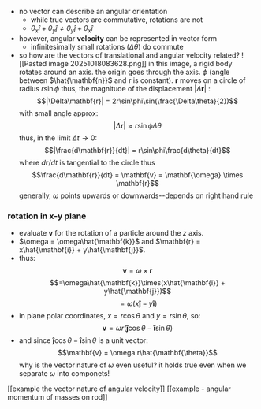 - no vector can describe an angular orientation
	- while true vectors are commutative, rotations are not
	- $\theta_x\hat{i} + \theta_y\hat{j} \neq \theta_y\hat{j} + \theta_x\hat{i}$
- however, angular **velocity** can be represented in vector form
	- infinitesimally small rotations ($\Delta\theta$) do commute 
- so how are the vectors of translational and angular velocity related?
![[Pasted image 20251018083628.png]]
in this image, a rigid body rotates around an axis. the origin goes through the axis. $\phi$ (angle between $\hat{\mathbf{n}}$ and $\mathbf{r}$ is constant).
$\mathbf{r}$ moves on a circle of radius $r\sin{\phi}$
thus, the magnitude of the displacement $|\Delta\mathbf{r}|$ :
$$|\Delta\mathbf{r}| = 2r\sin\phi\sin(\frac{\Delta\theta}{2})$$
with small angle approx:
$$|\Delta\mathbf{r}| \approx r\sin\phi\Delta\theta$$
thus, in the limit $\Delta t \rightarrow 0$:
$$|\frac{d\mathbf{r}}{dt}| = r\sin\phi\frac{d\theta}{dt}$$
where $d\mathbf{r}/dt$ is tangential to the circle
thus $$\frac{d\mathbf{r}}{dt} = \mathbf{v} = \mathbf{\omega} \times \mathbf{r}$$
generally, $\omega$ points upwards or downwards--depends on right hand rule 
### rotation in x-y plane
- evaluate $\mathbf{v}$ for the rotation of a particle around the $z$ axis.
- $\omega = \omega\hat{\mathbf{k}}$ and $\mathbf{r} = x\hat{\mathbf{i}} + y\hat{\mathbf{j}}$.
- thus: $$\mathbf{v} = \omega\times\mathbf{r}$$$$=\omega\hat{\mathbf{k}}\times(x\hat{\mathbf{i}} + y\hat{\mathbf{j}})$$ $$=\omega(x\mathbf{\hat{j}} - y\mathbf{\hat{i}})$$
- in plane polar coordinates, $x=r\cos\theta$ and $y=r\sin\theta$, so: $$\mathbf{v} = \omega r (\mathbf{\hat{j}}\cos\theta - \mathbf{\hat{i}}\sin\theta)$$
- and since $\mathbf{\hat{j}}\cos\theta - \mathbf{\hat{i}}\sin\theta$ is a unit vector: $$\mathbf{v} = \omega r\hat{\mathbf{\theta}}$$
why is the vector nature of $\omega$ even useful? it holds true even when we separate $\omega$ into componets!


[[example the vector nature of angular velocity]]
[[example - angular momentum of masses on rod]]